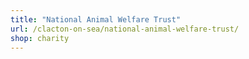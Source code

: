 ```yaml
---
title: "National Animal Welfare Trust"
url: /clacton-on-sea/national-animal-welfare-trust/
shop: charity
---
```

